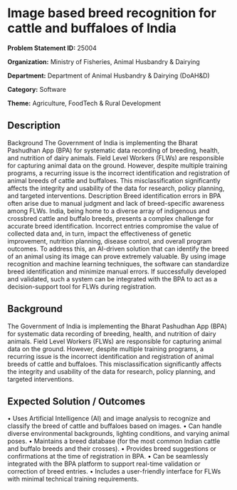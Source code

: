 # lmage based breed recognition for cattle and buffaloes of India

**Problem Statement ID:** 25004

**Organization:** Ministry of Fisheries, Animal Husbandry & Dairying

**Department:** Department of Animal Husbandry & Dairying (DoAH&D)

**Category:** Software

**Theme:** Agriculture, FoodTech & Rural Development

## Description

Background The Government of India is implementing the Bharat Pashudhan App (BPA) for systematic data recording of breeding, health, and nutrition of dairy animals. Field Level Workers (FLWs) are responsible for capturing animal data on the ground. However, despite multiple training programs, a recurring issue is the incorrect identification and registration of animal breeds of cattle and buffaloes. This misclassification significantly affects the integrity and usability of the data for research, policy planning, and targeted interventions. Description Breed identification errors in BPA often arise due to manual judgment and lack of breed-specific awareness among FLWs. India, being home to a diverse array of indigenous and crossbred cattle and buffalo breeds, presents a complex challenge for accurate breed identification. Incorrect entries compromise the value of collected data and, in turn, impact the effectiveness of genetic improvement, nutrition planning, disease control, and overall program outcomes. To address this, an AI-driven solution that can identify the breed of an animal using its image can prove extremely valuable. By using image recognition and machine learning techniques, the software can standardize breed identification and minimize manual errors. If successfully developed and validated, such a system can be integrated with the BPA to act as a decision-support tool for FLWs during registration.

## Background

The Government of India is implementing the Bharat Pashudhan App (BPA) for systematic data recording of breeding, health, and nutrition of dairy animals. Field Level Workers (FLWs) are responsible for capturing animal data on the ground. However, despite multiple training programs, a recurring issue is the incorrect identification and registration of animal breeds of cattle and buffaloes. This misclassification significantly affects the integrity and usability of the data for research, policy planning, and targeted interventions.

## Expected Solution / Outcomes

• Uses Artificial Intelligence (AI) and image analysis to recognize and classify the breed of cattle and buffaloes based on images. • Can handle diverse environmental backgrounds, lighting conditions, and varying animal poses. • Maintains a breed database (for the most common Indian cattle and buffalo breeds and their crosses). • Provides breed suggestions or confirmations at the time of registration in BPA. • Can be seamlessly integrated with the BPA platform to support real-time validation or correction of breed entries. • Includes a user-friendly interface for FLWs with minimal technical training requirements.

